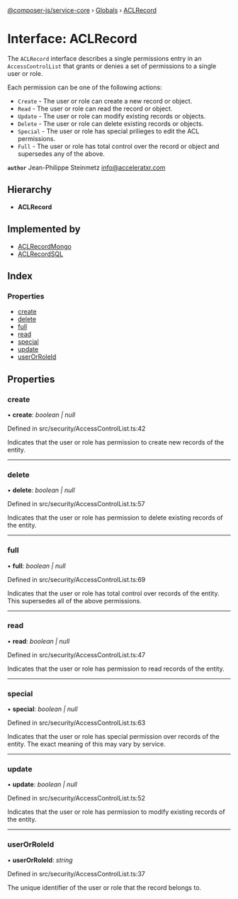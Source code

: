 [@composer-js/service-core](../README.md) › [Globals](../globals.md) › [ACLRecord](aclrecord.md)

# Interface: ACLRecord

The `ACLRecord` interface describes a single permissions entry in an `AccessControlList` that grants or denies
a set of permissions to a single user or role.

Each permission can be one of the following actions:
- `Create` - The user or role can create a new record or object.
- `Read` - The user or role can read the record or object.
- `Update` - The user or role can modify existing records or objects.
- `Delete` - The user or role can delete existing records or objects.
- `Special` - The user or role has special prilieges to edit the ACL permissions.
- `Full` - The user or role has total control over the record or object and supersedes any of the above.

**`author`** Jean-Philippe Steinmetz <info@acceleratxr.com>

## Hierarchy

* **ACLRecord**

## Implemented by

* [ACLRecordMongo](../classes/aclrecordmongo.md)
* [ACLRecordSQL](../classes/aclrecordsql.md)

## Index

### Properties

* [create](aclrecord.md#create)
* [delete](aclrecord.md#delete)
* [full](aclrecord.md#full)
* [read](aclrecord.md#read)
* [special](aclrecord.md#special)
* [update](aclrecord.md#update)
* [userOrRoleId](aclrecord.md#userorroleid)

## Properties

###  create

• **create**: *boolean | null*

Defined in src/security/AccessControlList.ts:42

Indicates that the user or role has permission to create new records of the entity.

___

###  delete

• **delete**: *boolean | null*

Defined in src/security/AccessControlList.ts:57

Indicates that the user or role has permission to delete existing records of the entity.

___

###  full

• **full**: *boolean | null*

Defined in src/security/AccessControlList.ts:69

Indicates that the user or role has total control over records of the entity. This supersedes all of the above
permissions.

___

###  read

• **read**: *boolean | null*

Defined in src/security/AccessControlList.ts:47

Indicates that the user or role has permission to read records of the entity.

___

###  special

• **special**: *boolean | null*

Defined in src/security/AccessControlList.ts:63

Indicates that the user or role has special permission over records of the entity. The exact meaning of this
may vary by service.

___

###  update

• **update**: *boolean | null*

Defined in src/security/AccessControlList.ts:52

Indicates that the user or role has permission to modify existing records of the entity.

___

###  userOrRoleId

• **userOrRoleId**: *string*

Defined in src/security/AccessControlList.ts:37

The unique identifier of the user or role that the record belongs to.
